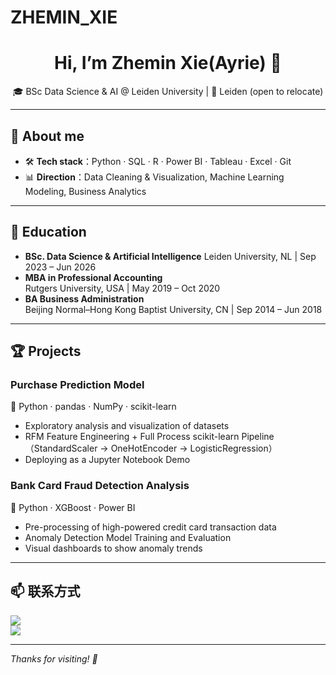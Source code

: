 # ZHEMIN_XIE
<h1 align="center">Hi, I’m Zhemin Xie(Ayrie) 👋</h1>
<p align="center">🎓 BSc Data Science & AI @ Leiden University | 📍 Leiden (open to relocate)</p>

---

## 📝 About me

- 🛠️ **Tech stack**：Python · SQL · R · Power BI · Tableau · Excel · Git  
- 📊 **Direction**：Data Cleaning & Visualization, Machine Learning Modeling, Business Analytics

---

## 💼 Education

- **BSc. Data Science & Artificial Intelligence** 
  Leiden University, NL | Sep 2023 – Jun 2026  
- **MBA in Professional Accounting**  
  Rutgers University, USA | May 2019 – Oct 2020  
- **BA Business Administration**  
  Beijing Normal–Hong Kong Baptist University, CN | Sep 2014 – Jun 2018  

---

## 🏆 Projects

### Purchase Prediction Model  
🐍 Python · pandas · NumPy · scikit-learn  
- Exploratory analysis and visualization of datasets    
- RFM Feature Engineering + Full Process scikit-learn Pipeline（StandardScaler → OneHotEncoder → LogisticRegression）  
- Deploying as a Jupyter Notebook Demo

### Bank Card Fraud Detection Analysis  
🐍 Python · XGBoost · Power BI  
- Pre-processing of high-powered credit card transaction data  
- Anomaly Detection Model Training and Evaluation  
- Visual dashboards to show anomaly trends

---

## 📫 联系方式

[<img src="https://img.shields.io/badge/Email-zm.xie27%40gmail.com-blue?logo=gmail" />](mailto:zm.xie27@gmail.com)  
[<img src="https://img.shields.io/badge/LinkedIn-YourProfile-blue?logo=linkedin" />](www.linkedin.com/in/zhemin-xie-562576188)  


---

*Thanks for visiting! 🚀*  
